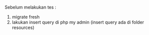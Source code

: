Sebelum melakukan tes :
1. migrate fresh
2. lakukan insert query di php my admin (insert query ada di folder resources)
